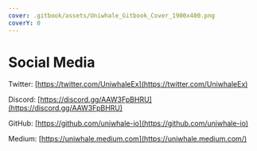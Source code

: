 ```yaml
---
cover: .gitbook/assets/Uniwhale_Gitbook_Cover_1900x400.png
coverY: 0
---
```


# Social Media

Twitter: [https://twitter.com/UniwhaleEx](https://twitter.com/UniwhaleEx)

Discord: [https://discord.gg/AAW3FpBHRU](https://discord.gg/AAW3FpBHRU)

GitHub: [https://github.com/uniwhale-io](https://github.com/uniwhale-io)

Medium: [https://uniwhale.medium.com](https://uniwhale.medium.com/)
